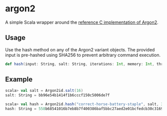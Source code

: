 # argon2

A simple Scala wrapper around the [reference C implementation of Argon2](https://github.com/P-H-C/phc-winner-argon2).

## Usage

Use the hash method on any of the Argon2 variant objects. The provided input is pre-hashed using SHA256 to prevent arbitrary command execution.

```scala
def hash(input: String, salt: String, iterations: Int, memory: Int, threads: Int, outputByteLength: Int): String
```

## Example
```scala
scala> val salt = Argon2id.salt(16)
salt: String = bb96e54b1414f1b6cccf150c5006de7f

scala> val hash = Argon2id.hash("correct-horse-battery-staple", salt, 3, 4096, 8, 32)
hash: String = 558b68541016b7eb8b7f400386baf5bbc27aed2e01bcfedcb30c316991a8c25f
```